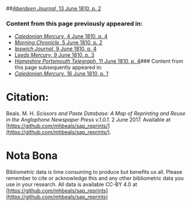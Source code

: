 ##[*Aberdeen Journal*, 13 June 1810, p. 2](https://mhbeals.github.io/sap_html/Aberdeen-Journal/Aberdeen-Journal-13-June-1810-p-2)

### Content from this page previously appeared in:
+ [*Caledonian Mercury*, 4 June 1810, p. 4](https://mhbeals.github.io/sap_html/Caledonian-Mercury/Caledonian-Mercury-4-June-1810-p-4)
+ [*Morning Chronicle*, 5 June 1810, p. 2](https://mhbeals.github.io/sap_html/Morning-Chronicle/Morning-Chronicle-5-June-1810-p-2)
+ [*Ipswich Journal*, 9 June 1810, p. 4](https://mhbeals.github.io/sap_html/Ipswich-Journal/Ipswich-Journal-9-June-1810-p-4)
+ [*Leeds Mercury*, 9 June 1810, p. 3](https://mhbeals.github.io/sap_html/Leeds-Mercury/Leeds-Mercury-9-June-1810-p-3)
+ [*Hampshire Portsmouth Telegraph*, 11 June 1810, p. 4](https://mhbeals.github.io/sap_html/Hampshire-Portsmouth-Telegraph/Hampshire-Portsmouth-Telegraph-11-June-1810-p-4)### Content from this page subsequently appeared in:
+ [*Caledonian Mercury*, 16 June 1810, p. 1](https://mhbeals.github.io/sap_html/Caledonian-Mercury/Caledonian-Mercury-16-June-1810-p-1)
                    
# Citation: 

Beals. M. H. *Scissors and Paste Database: A Map of Reprinting and Reuse in the Anglophone Newspaper Press v.1.0.1.* 2 June 2017. Available at [https://github.com/mhbeals/sap_reprints/](https://github.com/mhbeals/sap_reprints/). 
                    
# Nota Bona

Bibliometric data is time consuming to produce but benefits us all. Please remember to cite or acknowledge this and any other bibliometric data you use in your research. All data is available CC-BY 4.0 at [https://github.com/mhbeals/sap_reprints](https://github.com/mhbeals/sap_reprints)